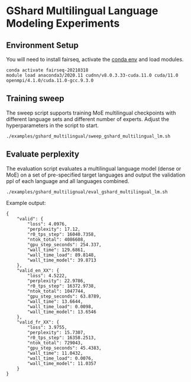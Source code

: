 # GShard Multilingual Language Modeling Experiments

## Environment Setup

You will need to install fairseq, activate the [conda env](https://fb.workplace.com/groups/fairseq/permalink/262715387865587/) and load modules.
```
conda activate fairseq-20210318
module load anaconda3/2020.11 cudnn/v8.0.3.33-cuda.11.0 cuda/11.0 openmpi/4.1.0/cuda.11.0-gcc.9.3.0
```

## Training sweep
The sweep script supports training MoE multilingual checkpoints with different language sets and different number of experts. Adjust the hyperparameters in the script to start.
```
./examples/gshard_multilingual/sweep_gshard_multilingual_lm.sh
```

## Evaluate perplexity
The evaluation script evaluates a multilingual language model (dense or MoE) on a set of pre-specified target languages and output the validation ppl of each language and all languages combined.
```
./examples/gshard_multilignual/eval_gshard_multilingual_lm.sh
```

Example output:
```
{
    "valid": {
        "loss": 4.0976,
        "perplexity": 17.12,
        "r0_tps_step": 16040.7358,
        "ntok_total": 4086608,
        "gpu_step_seconds": 254.337,
        "wall_time": 129.6861,
        "wall_time_load": 89.8148,
        "wall_time_model": 39.8713
    },
    "valid_en_XX": {
        "loss": 4.5222,
        "perplexity": 22.9786,
        "r0_tps_step": 16372.9738,
        "ntok_total": 1047744,
        "gpu_step_seconds": 63.8789,
        "wall_time": 13.6644,
        "wall_time_load": 0.0098,
        "wall_time_model": 13.6546
    },
    "valid_fr_XX": {
        "loss": 3.9755,
        "perplexity": 15.7307,
        "r0_tps_step": 16358.2513,
        "ntok_total": 729043,
        "gpu_step_seconds": 45.4383,
        "wall_time": 11.0432,
        "wall_time_load": 0.0076,
        "wall_time_model": 11.0357
    }
}
```